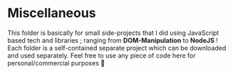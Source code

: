 # Miscellaneous

This folder is basically for small side-projects that I did using JavaScript based tech and libraries ; ranging from **DOM-Manipulation** to **NodeJS** ! Each folder is a self-contained separate project which can be downloaded and used separately. Feel free to use any piece of code here for personal/commercial purposes
🐶
